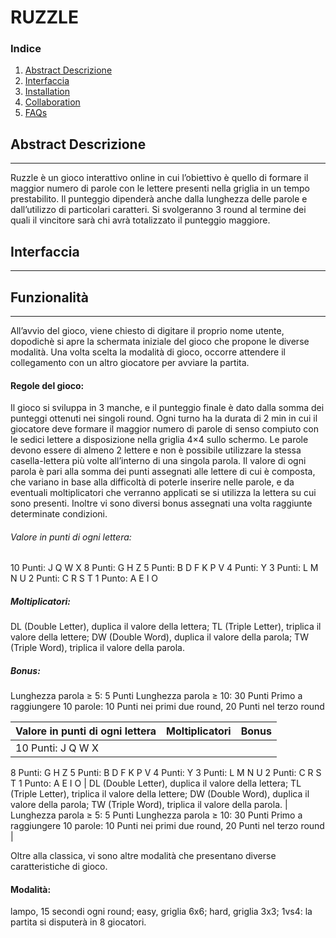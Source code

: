 # RUZZLE
### Indice
1. [Abstract Descrizione](#general-info)
2. [Interfaccia](#technologies)
3. [Installation](#installation)
4. [Collaboration](#collaboration)
5. [FAQs](#faqs)
## Abstract Descrizione
***
Ruzzle è un gioco interattivo online in cui l’obiettivo è quello di formare il maggior numero di parole con le lettere presenti nella griglia in un tempo prestabilito. Il punteggio dipenderà anche dalla lunghezza delle parole e dall’utilizzo di particolari caratteri.
Si svolgeranno 3 round al termine dei quali il vincitore sarà chi avrà totalizzato il punteggio maggiore.
## Interfaccia
***

## Funzionalità
***
All’avvio del gioco, viene chiesto di digitare il proprio nome utente, dopodichè si apre la schermata iniziale del gioco che propone le diverse modalità. Una volta scelta la modalità di gioco, occorre attendere il collegamento con un altro giocatore per avviare la partita.

#### Regole del gioco:
Il gioco si sviluppa in 3 manche, e il punteggio finale è dato dalla somma dei punteggi ottenuti nei singoli round. Ogni turno ha la durata di 2 min in cui il giocatore deve formare il maggior numero di parole di senso compiuto con le sedici lettere a disposizione nella griglia 4×4 sullo schermo. Le parole devono essere di almeno 2 lettere e non è possibile utilizzare la stessa casella-lettera più volte all’interno di una singola parola. Il valore di ogni parola è pari alla somma dei punti assegnati alle lettere di cui è composta, che variano in base alla difficoltà di poterle inserire nelle parole, e da eventuali moltiplicatori che verranno applicati se si utilizza la lettera su cui sono presenti. Inoltre vi sono diversi bonus assegnati una volta raggiunte determinate condizioni. 

###### Valore in punti di ogni lettera:
10 Punti:  J Q W X
 8 Punti:  G H Z
 5 Punti:  B D F K P V
 4 Punti:  Y
 3 Punti:  L M N U
 2 Punti:  C R S T
 1 Punto:  A E I O

##### Moltiplicatori:
DL (Double Letter), duplica il valore della lettera;
TL (Triple Letter), triplica il valore della lettere;
DW (Double Word), duplica il valore della parola;
TW (Triple Word), triplica il valore della parola.

##### Bonus:
Lunghezza parola ≥ 5: 5 Punti
Lunghezza parola ≥ 10: 30 Punti
Primo a raggiungere 10 parole: 10 Punti nei primi due round, 20 Punti nel terzo round

| Valore in punti di ogni lettera | Moltiplicatori | Bonus |
|:--------------|:-------------:|--------------:|
| 10 Punti:  J Q W X
 8 Punti:  G H Z
 5 Punti:  B D F K P V
 4 Punti:  Y
 3 Punti:  L M N U
 2 Punti:  C R S T
 1 Punto:  A E I O | DL (Double Letter), duplica il valore della lettera;
TL (Triple Letter), triplica il valore della lettere;
DW (Double Word), duplica il valore della parola;
TW (Triple Word), triplica il valore della parola. | Lunghezza parola ≥ 5: 5 Punti
Lunghezza parola ≥ 10: 30 Punti
Primo a raggiungere 10 parole: 10 Punti nei primi due round, 20 Punti nel terzo round |


Oltre alla classica, vi sono altre modalità che presentano diverse caratteristiche di gioco.

#### Modalità:
lampo, 15 secondi ogni round;
easy, griglia 6x6;
hard, griglia 3x3;
1vs4: la partita si disputerà in 8 giocatori.
